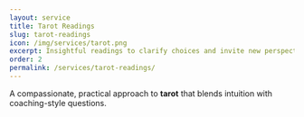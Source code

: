 ```yaml
---
layout: service
title: Tarot Readings
slug: tarot-readings
icon: /img/services/tarot.png
excerpt: Insightful readings to clarify choices and invite new perspectives.
order: 2
permalink: /services/tarot-readings/
---
```


A compassionate, practical approach to **tarot** that blends intuition with coaching-style questions.
